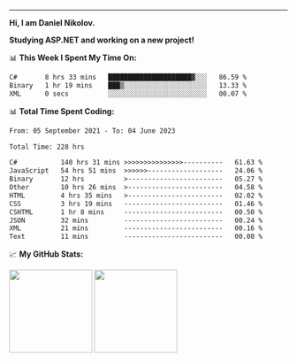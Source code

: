 ---
**Hi, I am Daniel Nikolov.**

**Studying ASP.NET and working on a new project!**

📊 **This Week I Spent My Time On:**
<!--START_SECTION:wakaweekly-->

```txt
C#       8 hrs 33 mins   █████████████████████▓░░░   86.59 %
Binary   1 hr 19 mins    ███▒░░░░░░░░░░░░░░░░░░░░░   13.33 %
XML      0 secs          ░░░░░░░░░░░░░░░░░░░░░░░░░   00.07 %
```

<!--END_SECTION:wakaweekly-->

📊 **Total Time Spent Coding:**
<!--START_SECTION:waka-->

```txt
From: 05 September 2021 - To: 04 June 2023

Total Time: 228 hrs

C#           140 hrs 31 mins >>>>>>>>>>>>>>>----------   61.63 %
JavaScript   54 hrs 51 mins  >>>>>>-------------------   24.06 %
Binary       12 hrs          >------------------------   05.27 %
Other        10 hrs 26 mins  >------------------------   04.58 %
HTML         4 hrs 35 mins   >------------------------   02.02 %
CSS          3 hrs 19 mins   -------------------------   01.46 %
CSHTML       1 hr 8 mins     -------------------------   00.50 %
JSON         32 mins         -------------------------   00.24 %
XML          21 mins         -------------------------   00.16 %
Text         11 mins         -------------------------   00.08 %
```

<!--END_SECTION:waka-->

📈 **My GitHub Stats:**

<p>
  <img height="150em" src="https://github-readme-stats.vercel.app/api?username=NikolovDaniel&show_icons=true&hide_border=true&&count_private=true&include_all_commits=true" />
  <img height="150em" src="https://github-readme-stats.vercel.app/api/top-langs/?username=NikolovDaniel&exclude_repo=KNN-Image-Classification&show_icons=true&hide_border=true&layout=compact&langs_count=8s"/>
</p>
